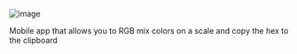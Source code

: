 ![image](https://github.com/FMZOrganization/color-picker-anguzz/assets/26943671/869b5a63-c157-40ef-a98c-810d36a99298)

Mobile app that allows you to RGB mix colors on a scale and copy the hex to the clipboard
